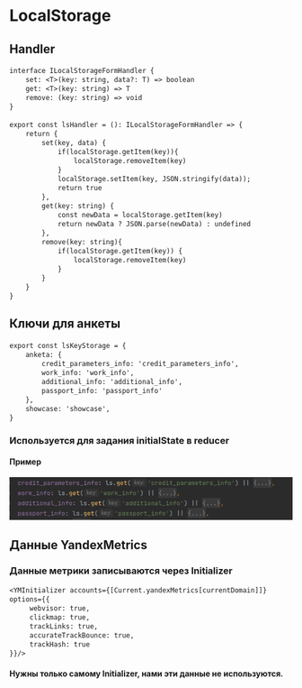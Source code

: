 # LocalStorage

## Handler

```
interface ILocalStorageFormHandler {
	set: <T>(key: string, data?: T) => boolean
	get: <T>(key: string) => T
	remove: (key: string) => void
}

export const lsHandler = (): ILocalStorageFormHandler => {
	return {
		set(key, data) {
			if(localStorage.getItem(key)){
				localStorage.removeItem(key)
			}
			localStorage.setItem(key, JSON.stringify(data));
			return true
		},
		get(key: string) {
			const newData = localStorage.getItem(key)
			return newData ? JSON.parse(newData) : undefined
		},
		remove(key: string){
			if(localStorage.getItem(key)) {
				localStorage.removeItem(key)
			}
		}
	}
}
```

## Ключи для анкеты 

```
export const lsKeyStorage = {
	anketa: {
		credit_parameters_info: 'credit_parameters_info',
		work_info: 'work_info',
		additional_info: 'additional_info',
		passport_info: 'passport_info'
	},
	showcase: 'showcase',
}
```

### Используется для задания initialState в reducer

#### Пример

![localStorage_example.png](localStorage_example.png)

## Данные YandexMetrics

### Данные метрики записываются через Initializer

```
<YMInitializer accounts={[Current.yandexMetrics[currentDomain]]} options={{
     webvisor: true,
     clickmap: true,
     trackLinks: true,
     accurateTrackBounce: true,
     trackHash: true
}}/>
```

#### Нужны только самому Initializer, нами эти данные не используются.